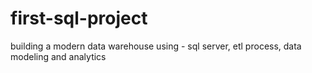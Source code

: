 # first-sql-project
building a modern data warehouse using - sql server, etl process, data modeling and analytics
